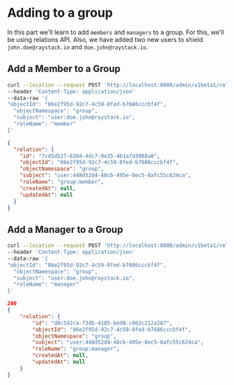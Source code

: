 # Adding to a group

In this part we'll learn to add `members` and `managers` to a group. For this, we'll be using relations API. Also, we have added two new users to shield `john.doe@raystack.io` and `doe.john@raystack.io`.

## Add a Member to a Group

```sh
curl --location --request POST 'http://localhost:8000/admin/v1beta1/relations'
--header 'Content-Type: application/json'
--data-raw '{
"objectId": "86e2f95d-92c7-4c59-8fed-b7686cccbf4f",
  "objectNamespace": "group",
  "subject": "user:doe.john@raystack.io",
  "roleName": "member"
}'
```

```json
{
  "relation": {
    "id": "7cd5d527-6304-4dc7-9e35-4b1a7d3988a0",
    "objectId": "86e2f95d-92c7-4c59-8fed-b7686cccbf4f",
    "objectNamespace": "group",
    "subject": "user:448d52d4-48cb-495e-8ec5-8afc55c624ca",
    "roleName": "group:member",
    "createdAt": null,
    "updatedAt": null
  }
}
```

## Add a Manager to a Group

```sh
curl --location --request POST 'http://localhost:8000/admin/v1beta1/relations'
--header 'Content-Type: application/json'
--data-raw '{
"objectId": "86e2f95d-92c7-4c59-8fed-b7686cccbf4f",
  "objectNamespace": "group",
  "subject": "user:doe.john@raystack.io",
  "roleName": "manager"
}'
```

```json
200
{
    "relation": {
        "id": "d8c5d2ca-73db-4185-bed8-c802c212a287",
        "objectId": "86e2f95d-92c7-4c59-8fed-b7686cccbf4f",
        "objectNamespace": "group",
        "subject": "user:448d52d4-48cb-495e-8ec5-8afc55c624ca",
        "roleName": "group:manager",
        "createdAt": null,
        "updatedAt": null
    }
}
```
